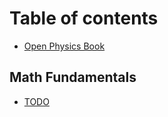 # Table of contents

* [Open Physics Book](README.md)

## Math Fundamentals

* [TODO](math-fundamentals/todo.md)

